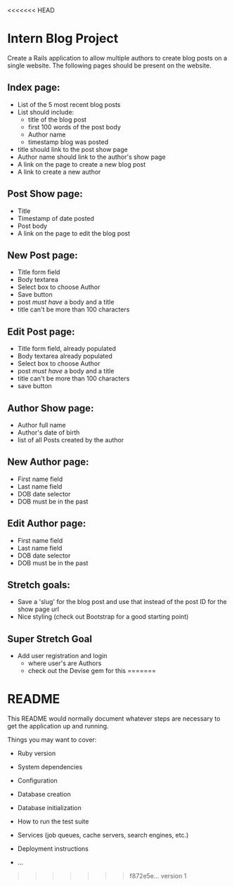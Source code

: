 <<<<<<< HEAD
# Intern Blog Project
Create a Rails application to allow multiple authors to create blog posts on a single website.  The following pages should be present on the website.

## Index page:
  - List of the 5 most recent blog posts
  - List should include:
    - title of the blog post
    - first 100 words of the post body
    - Author name
    - timestamp blog was posted
  - title should link to the post show page
  - Author name should link to the author's show page
  - A link on the page to create a new blog post
  - A link to create a new author

## Post Show page:
  - Title
  - Timestamp of date posted
  - Post body
  - A link on the page to edit the blog post

## New Post page:
  - Title form field
  - Body textarea
  - Select box to choose Author
  - Save button
  - post *must have* a body and a title
  - title can't be more than 100 characters

## Edit Post page:
  - Title form field, already populated
  - Body textarea already populated
  - Select box to choose Author
  - post *must have* a body and a title
  - title can't be more than 100 characters
  - save button

## Author Show page:
  - Author full name
  - Author's date of birth
  - list of all Posts created by the author

## New Author page:
  - First name field
  - Last name field
  - DOB date selector
  - DOB must be in the past

## Edit Author page:
  - First name field
  - Last name field
  - DOB date selector
  - DOB must be in the past

## Stretch goals:
  - Save a 'slug' for the blog post and use that instead of the post ID for the show page url
  - Nice styling (check out Bootstrap for a good starting point)

## Super Stretch Goal
  - Add user registration and login
    - where user's are Authors
    - check out the Devise gem for this
=======
# README

This README would normally document whatever steps are necessary to get the
application up and running.

Things you may want to cover:

* Ruby version

* System dependencies

* Configuration

* Database creation

* Database initialization

* How to run the test suite

* Services (job queues, cache servers, search engines, etc.)

* Deployment instructions

* ...
>>>>>>> f872e5e... version 1
